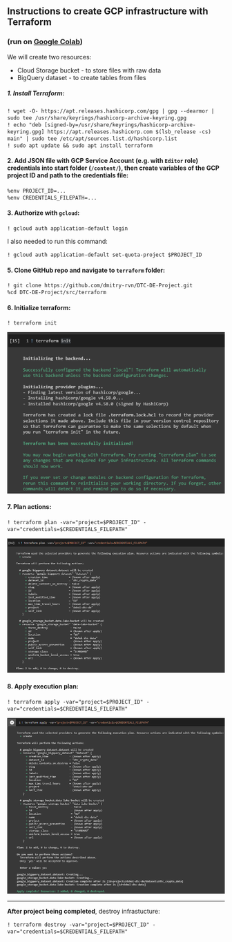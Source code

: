 ## Instructions to create GCP infrastructure with Terraform 
### (run on [Google Colab](https://colab.research.google.com/))

We will create two resources:
 - Cloud Storage bucket - to store files with raw data
 - BigQuery dataset - to create tables from files

##### 1. Install Terraform:
```
! wget -O- https://apt.releases.hashicorp.com/gpg | gpg --dearmor | sudo tee /usr/share/keyrings/hashicorp-archive-keyring.gpg
! echo "deb [signed-by=/usr/share/keyrings/hashicorp-archive-keyring.gpg] https://apt.releases.hashicorp.com $(lsb_release -cs) main" | sudo tee /etc/apt/sources.list.d/hashicorp.list
! sudo apt update && sudo apt install terraform
```

#### 2. Add JSON file with GCP Service Account (e.g. with `Editor` role) credentials into start folder (`/content/`), then create variables of the GCP project ID and path to the credentials file:
```
%env PROJECT_ID=...
%env CREDENTIALS_FILEPATH=...
```

#### 3. Authorize with `gcloud`:
```
! gcloud auth application-default login
```

I also needed to run this command:
```
! gcloud auth application-default set-quota-project $PROJECT_ID
```

#### 5. Clone GitHub repo and navigate to `terraform` folder:
```
! git clone https://github.com/dmitry-rvn/DTC-DE-Project.git
%cd DTC-DE-Project/src/terraform
```

#### 6. Initialize terraform:
```
! terraform init
```

![terraform_init](../../assets/terraform/terraform_init.png)

#### 7. Plan actions:
```
! terraform plan -var="project=$PROJECT_ID" -var="credentials=$CREDENTIALS_FILEPATH"
```

![terraform_plan](../../assets/terraform/terraform_plan.png)

#### 8. Apply execution plan:
```
! terraform apply -var="project=$PROJECT_ID" -var="credentials=$CREDENTIALS_FILEPATH"
```

![terraform_apply](../../assets/terraform/terraform_apply.png)

---

**After project being completed**, destroy infrastucture:
```
! terraform destroy -var="project=$PROJECT_ID" -var="credentials=$CREDENTIALS_FILEPATH"
```
